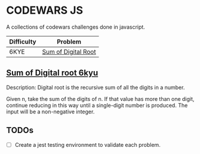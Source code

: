 # CODEWARS JS

A collections of codewars challenges done in javascript.

| Difficulty | Problem                                 |
| ---------- | --------------------------------------- |
| 6KYE       | [Sum of Digital Root](./digitalRoot.js) |

## [Sum of Digital root 6kyu](https://www.codewars.com/kata/541c8630095125aba6000c00/javascript)

Description:
Digital root is the recursive sum of all the digits in a number.

Given n, take the sum of the digits of n. If that value has more than one digit, continue reducing in this way until a single-digit number is produced. The input will be a non-negative integer.

## TODOs

- [ ] Create a jest testing environment to validate each problem.
